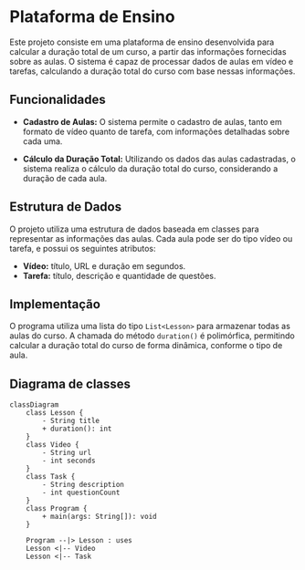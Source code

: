 # Plataforma de Ensino

Este projeto consiste em uma plataforma de ensino desenvolvida para calcular a duração total de um curso, a partir das informações fornecidas sobre as aulas. O sistema é capaz de processar dados de aulas em vídeo e tarefas, calculando a duração total do curso com base nessas informações.

## Funcionalidades

- **Cadastro de Aulas:** O sistema permite o cadastro de aulas, tanto em formato de vídeo quanto de tarefa, com informações detalhadas sobre cada uma.
  
- **Cálculo da Duração Total:** Utilizando os dados das aulas cadastradas, o sistema realiza o cálculo da duração total do curso, considerando a duração de cada aula.

## Estrutura de Dados

O projeto utiliza uma estrutura de dados baseada em classes para representar as informações das aulas. Cada aula pode ser do tipo vídeo ou tarefa, e possui os seguintes atributos:

- **Vídeo:** título, URL e duração em segundos.
- **Tarefa:** título, descrição e quantidade de questões.

## Implementação

O programa utiliza uma lista do tipo `List<Lesson>` para armazenar todas as aulas do curso. A chamada do método `duration()` é polimórfica, permitindo calcular a duração total do curso de forma dinâmica, conforme o tipo de aula.

## Diagrama de classes
```mermaid
classDiagram
    class Lesson {
        - String title
        + duration(): int 
    }
    class Video {
        - String url
        - int seconds
    }
    class Task {
        - String description
        - int questionCount
    }
    class Program {
        + main(args: String[]): void
    }

    Program --|> Lesson : uses
    Lesson <|-- Video
    Lesson <|-- Task

